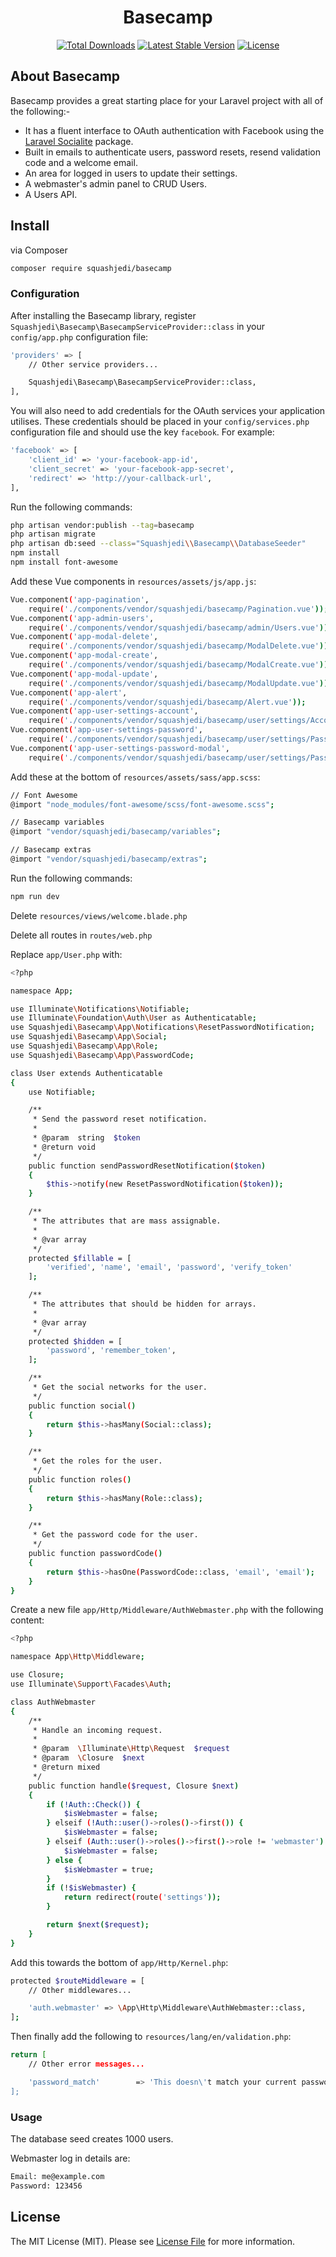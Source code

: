 <h1 align="center">Basecamp</h1>

<p align="center">
<a href="https://packagist.org/packages/squashjedi/basecamp"><img src="https://poser.pugx.org/squashjedi/basecamp/d/total.svg" alt="Total Downloads"></a>
<a href="https://packagist.org/packages/squashjedi/basecamp"><img src="https://poser.pugx.org/squashjedi/basecamp/v/stable.svg" alt="Latest Stable Version"></a>
<a href="https://packagist.org/packages/squashjedi/basecamp"><img src="https://poser.pugx.org/squashjedi/basecamp/license.svg" alt="License"></a>
</p>

## About Basecamp

Basecamp provides a great starting place for your Laravel project with all of the following:-
* It has a fluent interface to OAuth authentication with Facebook using the [Laravel Socialite](https://github.com/laravel/socialite) package.
* Built in emails to authenticate users, password resets, resend validation code and a welcome email.
* An area for logged in users to update their settings.
* A webmaster's admin panel to CRUD Users.
* A Users API.

## Install

via Composer

``` bash
composer require squashjedi/basecamp
```

### Configuration

After installing the Basecamp library, register `Squashjedi\Basecamp\BasecampServiceProvider::class` in your `config/app.php` configuration file:

``` bash
'providers' => [
    // Other service providers...

    Squashjedi\Basecamp\BasecampServiceProvider::class,
],
```

You will also need to add credentials for the OAuth services your application utilises. These credentials should be placed in your `config/services.php` configuration file and should use the key `facebook`. For example:

``` bash
'facebook' => [
    'client_id' => 'your-facebook-app-id',
    'client_secret' => 'your-facebook-app-secret',
    'redirect' => 'http://your-callback-url',
],
```

Run the following commands:
``` bash
php artisan vendor:publish --tag=basecamp
php artisan migrate
php artisan db:seed --class="Squashjedi\\Basecamp\\DatabaseSeeder"
npm install
npm install font-awesome
```

Add these Vue components in `resources/assets/js/app.js`:
``` bash
Vue.component('app-pagination',
	require('./components/vendor/squashjedi/basecamp/Pagination.vue'));
Vue.component('app-admin-users',
	require('./components/vendor/squashjedi/basecamp/admin/Users.vue'));
Vue.component('app-modal-delete',
	require('./components/vendor/squashjedi/basecamp/ModalDelete.vue'));
Vue.component('app-modal-create',
	require('./components/vendor/squashjedi/basecamp/ModalCreate.vue'));
Vue.component('app-modal-update',
	require('./components/vendor/squashjedi/basecamp/ModalUpdate.vue'));
Vue.component('app-alert',
	require('./components/vendor/squashjedi/basecamp/Alert.vue'));
Vue.component('app-user-settings-account',
	require('./components/vendor/squashjedi/basecamp/user/settings/Account.vue'));
Vue.component('app-user-settings-password',
	require('./components/vendor/squashjedi/basecamp/user/settings/Password.vue'));
Vue.component('app-user-settings-password-modal',
	require('./components/vendor/squashjedi/basecamp/user/settings/PasswordModal.vue'));
```

Add these at the bottom of `resources/assets/sass/app.scss`:
``` bash
// Font Awesome
@import "node_modules/font-awesome/scss/font-awesome.scss";

// Basecamp variables
@import "vendor/squashjedi/basecamp/variables";

// Basecamp extras
@import "vendor/squashjedi/basecamp/extras";
```

Run the following commands:
``` bash
npm run dev
```

Delete `resources/views/welcome.blade.php`

Delete all routes in `routes/web.php`

Replace `app/User.php` with:
``` bash
<?php

namespace App;

use Illuminate\Notifications\Notifiable;
use Illuminate\Foundation\Auth\User as Authenticatable;
use Squashjedi\Basecamp\App\Notifications\ResetPasswordNotification;
use Squashjedi\Basecamp\App\Social;
use Squashjedi\Basecamp\App\Role;
use Squashjedi\Basecamp\App\PasswordCode;

class User extends Authenticatable
{
    use Notifiable;

    /**
     * Send the password reset notification.
     *
     * @param  string  $token
     * @return void
     */
    public function sendPasswordResetNotification($token)
    {
        $this->notify(new ResetPasswordNotification($token));
    }

    /**
     * The attributes that are mass assignable.
     *
     * @var array
     */
    protected $fillable = [
        'verified', 'name', 'email', 'password', 'verify_token'
    ];

    /**
     * The attributes that should be hidden for arrays.
     *
     * @var array
     */
    protected $hidden = [
        'password', 'remember_token',
    ];

    /**
     * Get the social networks for the user.
     */
    public function social()
    {
        return $this->hasMany(Social::class);
    }

    /**
     * Get the roles for the user.
     */
    public function roles()
    {
        return $this->hasMany(Role::class);
    }

    /**
     * Get the password code for the user.
     */
    public function passwordCode()
    {
        return $this->hasOne(PasswordCode::class, 'email', 'email');
    }
}
```

Create a new file `app/Http/Middleware/AuthWebmaster.php` with the following content:
``` bash
<?php

namespace App\Http\Middleware;

use Closure;
use Illuminate\Support\Facades\Auth;

class AuthWebmaster
{
    /**
     * Handle an incoming request.
     *
     * @param  \Illuminate\Http\Request  $request
     * @param  \Closure  $next
     * @return mixed
     */
    public function handle($request, Closure $next)
    {
        if (!Auth::Check()) {
            $isWebmaster = false;
        } elseif (!Auth::user()->roles()->first()) {
            $isWebmaster = false;
        } elseif (Auth::user()->roles()->first()->role != 'webmaster') {
            $isWebmaster = false;
        } else {
            $isWebmaster = true;
        }
        if (!$isWebmaster) {
            return redirect(route('settings'));
        }

        return $next($request);
    }
}
```

Add this towards the bottom of `app/Http/Kernel.php`:
``` bash
protected $routeMiddleware = [
    // Other middlewares...

    'auth.webmaster' => \App\Http\Middleware\AuthWebmaster::class,
];
```

Then finally add the following to `resources/lang/en/validation.php`:
``` bash
return [
    // Other error messages...

    'password_match'        => 'This doesn\'t match your current password',
];
```

### Usage

The database seed creates 1000 users.

Webmaster log in details are:
``` bash
Email: me@example.com
Password: 123456
```

## License

The MIT License (MIT). Please see [License File](LICENSE.md) for more information.
